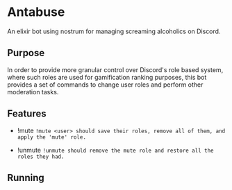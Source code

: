 # Antabuse #

An elixir bot using nostrum for managing screaming alcoholics on Discord.

## Purpose ##

In order to provide more granular control over Discord's role based system, where
such roles are used for gamification ranking purposes, this bot provides a set
of commands to change user roles and perform other moderation tasks.

## Features ##

* !mute <user> 
```!mute <user> should save their roles, remove all of them, and apply the 'mute' role.```  

* !unmute <user>
```!unmute should remove the mute role and restore all the roles they had.```

## Running ##
